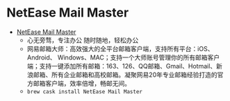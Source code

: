 # NetEase Mail Master
- [NetEase Mail Master](https://mail.163.com/dashi/)
  -  心无旁骛，专注办公 随时随地，轻松办公
  - 网易邮箱大师：高效强大的全平台邮箱客户端，支持所有平台：iOS、Android、 Windows、MAC；支持一个大师账号管理你的所有邮箱客户端；支持一键添加所有邮箱：163、126、QQ邮箱、Gmail、Hotmail、新浪邮箱、所有企业邮箱和高校邮箱。凝聚网易20年专业邮箱经验打造的官方邮箱客户端，效率倍增，畅邮无间。
  - `brew cask install NetEase Mail Master`
